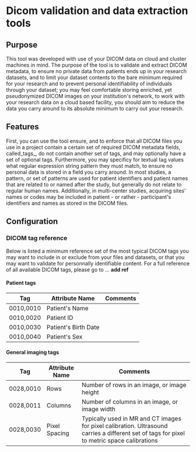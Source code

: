 # Dicom validation and data extraction tools
## Purpose
This tool was developed with use of your DICOM data on cloud and cluster machines in mind. The purpose of the tool is to validate and extract DICOM metadata, to ensure 
no private data from patients ends up in your research datasets, and to limit your dataset contents to the bare minimum required for your research and to prevent personal
identifiability of individuals through your dataset; you may feel comfortable storing enriched, yet pseudonymized DICOM images on your institution's network, to work with your research data on a cloud based facility, you should aim to reduce the data 
you carry around to its absolute minimum to carry out your research. 

## Features
First, you can use the tool ensure, and to enforce that all DICOM files you use in a project contain a certain set of required DICOM metadata fields, called_tags_, 
do not contain another set of tags, and may optionally have a set of optional tags. Furthermore, you may specificy for textual tag values what regular expression
string pattern they must match, to ensure no personal data is stored in a field you carry around. In most studies, a pattern, or set of patterns are used for patient 
identifiers and patient names that are related to or named after the study, but generally do not relate to regular human names. Additionally, in multi-center studies, 
acquiring sites' names or codes may be included in patient - or rather - participant's identifiers and names as stored in the DICOM files.

## Configuration
### DICOM tag reference
Below is listed a minimum reference set of the most typical DICOM tags you may want to include in or exclude from your files and datasets, or that you may want to 
validate for personnally identifiable content. For a full reference of all available DICOM tags, please go to ... **add ref**

#### Patient tags
Tag|Attribute Name|Comments
---|-----|--------
0010,0010|Patient's Name|
0010,0020|Patient ID|
0010,0030|Patient's Birth Date|
0010,0040|Patient's Sex|

#### General imaging tags
Tag|Attribute Name|Comments
---|-----|--------
0028,0010|Rows|Number of rows in an image, or image height
0028,0011|Columns|Number of columns in an image, or image width
0028,0030|Pixel Spacing|Typically used in MR and CT images for pixel calibration. Ultrasound carries a different set of tags for pixel to metric space calibrations
